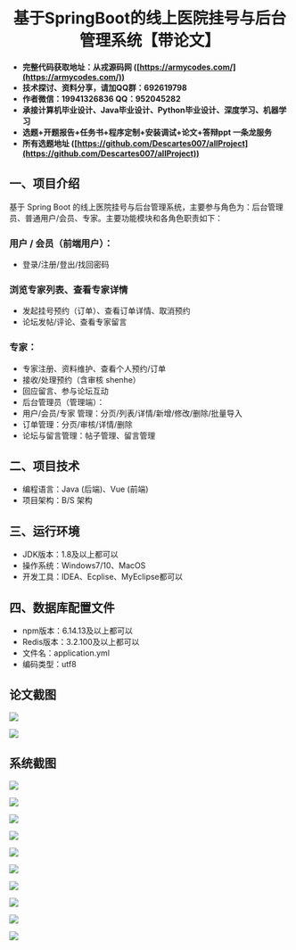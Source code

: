 ﻿<h1 align="center">基于SpringBoot的线上医院挂号与后台管理系统【带论文】</h1></p>

- <b>完整代码获取地址：从戎源码网 ([https://armycodes.com/](https://armycodes.com/))</b>
- <b>技术探讨、资料分享，请加QQ群：692619798</b>
- <b>作者微信：19941326836  QQ：952045282</b>
- <b>承接计算机毕业设计、Java毕业设计、Python毕业设计、深度学习、机器学习</b>
- <b>选题+开题报告+任务书+程序定制+安装调试+论文+答辩ppt 一条龙服务</b>
- <b>所有选题地址 ([https://github.com/Descartes007/allProject](https://github.com/Descartes007/allProject)) </b>

## 一、项目介绍

基于 Spring Boot 的线上医院挂号与后台管理系统，主要参与角色为：后台管理员、普通用户/会员、专家。主要功能模块和各角色职责如下：
### 用户 / 会员（前端用户）：
- 登录/注册/登出/找回密码
### 浏览专家列表、查看专家详情
- 发起挂号预约（订单）、查看订单详情、取消预约
- 论坛发帖/评论、查看专家留言
### 专家：
- 专家注册、资料维护、查看个人预约/订单
- 接收/处理预约（含审核 shenhe）
- 回应留言、参与论坛互动
- 后台管理员（管理端）：
- 用户/会员/专家 管理：分页/列表/详情/新增/修改/删除/批量导入
- 订单管理：分页/审核/详情/删除
- 论坛与留言管理：帖子管理、留言管理

## 二、项目技术

- 编程语言：Java (后端)、Vue (前端)
- 项目架构：B/S 架构


## 三、运行环境

- JDK版本：1.8及以上都可以
- 操作系统：Windows7/10、MacOS
- 开发工具：IDEA、Ecplise、MyEclipse都可以

## 四、数据库配置文件

- npm版本：6.14.13及以上都可以
- Redis版本：3.2.100及以上都可以
- 文件名：application.yml
- 编码类型：utf8

## 论文截图

![](screenshot/1.png)

![](screenshot/2.png)

## 系统截图

![](screenshot/3.png)

![](screenshot/4.png)

![](screenshot/5.png)

![](screenshot/6.png)

![](screenshot/7.png)

![](screenshot/8.png)

![](screenshot/9.png)

![](screenshot/10.png)

![](screenshot/11.png)

![](screenshot/12.png)
